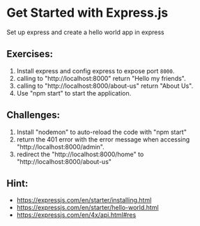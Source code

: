 # Get Started with Express.js

Set up express and create a hello world app in express

## Exercises:

1. Install express and config express to expose port `8000`.
2. calling to "http://localhost:8000" return "Hello my friends".
3. calling to "http://localhost:8000/about-us" return "About Us".
4. Use "npm start" to start the application.

## Challenges:

1. Install "nodemon" to auto-reload the code with "npm start"
2. return the 401 error with the error message when accessing "http://localhost:8000/admin".
3. redirect the "http://localhost:8000/home" to "http://localhost:8000/about-us"

## Hint:

- https://expressjs.com/en/starter/installing.html
- https://expressjs.com/en/starter/hello-world.html
- https://expressjs.com/en/4x/api.html#res
